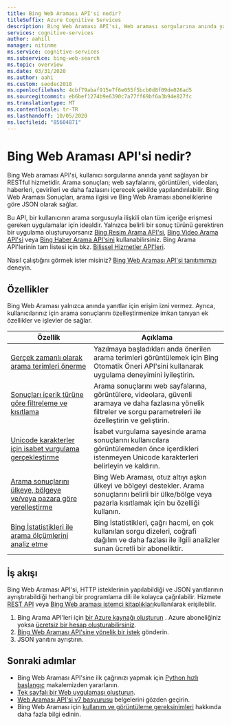 ```yaml
---
title: Bing Web Araması API'si nedir?
titleSuffix: Azure Cognitive Services
description: Bing Web Araması API'si, Web araması sorgularına anında yanıt sağlayan bir yeniden hizmet veren hizmettir. Sonuçları Web sayfaları, görüntüler, videolar, Haberler ve daha fazlasını içerecek şekilde yapılandırın. Sonuçlar, JSON biçiminde sunulur ve aramayla ilgi düzeyini ve Bing Web Araması aboneliklerinizi temel alır.
services: cognitive-services
author: aahill
manager: nitinme
ms.service: cognitive-services
ms.subservice: bing-web-search
ms.topic: overview
ms.date: 03/31/2020
ms.author: aahi
ms.custom: seodec2018
ms.openlocfilehash: 4cbf79abaf915e7f6e055f5bcb0d8f09de026ad5
ms.sourcegitcommit: eb6bef1274b9e6390c7a77ff69bf6a3b94e827fc
ms.translationtype: MT
ms.contentlocale: tr-TR
ms.lasthandoff: 10/05/2020
ms.locfileid: "85604871"
---
```

# <a name="what-is-the-bing-web-search-api"></a>Bing Web Araması API'si nedir?

Bing Web araması API'si, kullanıcı sorgularına anında yanıt sağlayan bir RESTful hizmetidir. Arama sonuçları; web sayfalarını, görüntüleri, videoları, haberleri, çevirileri ve daha fazlasını içerecek şekilde yapılandırılabilir. Bing Web Araması Sonuçları, arama ilgisi ve Bing Web Araması aboneliklerine göre JSON olarak sağlar.

Bu API, bir kullanıcının arama sorgusuyla ilişkili olan tüm içeriğe erişmesi gereken uygulamalar için idealdir. Yalnızca belirli bir sonuç türünü gerektiren bir uygulama oluşturuyorsanız [Bing Resim Arama API'si](../Bing-Image-Search/overview.md), [Bing Video Arama API'si](../Bing-Video-Search/search-the-web.md) veya [Bing Haber Arama API'sini](../Bing-News-Search/search-the-web.md) kullanabilirsiniz. Bing Arama API'lerinin tam listesi için bkz. [Bilişsel Hizmetler API'leri](https://docs.microsoft.com/azure/cognitive-services).

Nasıl çalıştığını görmek ister misiniz? [Bing Web Araması API'si tanıtımımızı](https://azure.microsoft.com/services/cognitive-services/bing-web-search-api/) deneyin.

## <a name="features"></a>Özellikler  

Bing Web Araması yalnızca anında yanıtlar için erişim izni vermez. Ayrıca, kullanıcılarınız için arama sonuçlarını özelleştirmenize imkan tanıyan ek özellikler ve işlevler de sağlar.

| Özellik | Açıklama |
|---------|-------------|
| [Gerçek zamanlı olarak arama terimleri önerme](../bing-autosuggest/get-suggested-search-terms.md) | Yazılmaya başladıkları anda önerilen arama terimleri görüntülemek için Bing Otomatik Öneri API'sini kullanarak uygulama deneyimini iyileştirin. |
| [Sonuçları içerik türüne göre filtreleme ve kısıtlama](filter-answers.md) | Arama sonuçlarını web sayfalarına, görüntülere, videolara, güvenli aramaya ve daha fazlasına yönelik filtreler ve sorgu parametreleri ile özelleştirin ve geliştirin. |
| [Unicode karakterler için isabet vurgulama gerçekleştirme](hit-highlighting.md) | İsabet vurgulama sayesinde arama sonuçlarını kullanıcılara görüntülemeden önce içerdikleri istenmeyen Unicode karakterleri belirleyin ve kaldırın. |
| [Arama sonuçlarını ülkeye, bölgeye ve/veya pazara göre yerelleştirme](supported-countries-markets.md) | Bing Web Araması, otuz altıyı aşkın ülkeyi ve bölgeyi destekler. Arama sonuçlarını belirli bir ülke/bölge veya pazarla kısıtlamak için bu özelliği kullanın. |
| [Bing İstatistikleri ile arama ölçümlerini analiz etme](bing-web-stats.md) | Bing İstatistikleri, çağrı hacmi, en çok kullanılan sorgu dizeleri, coğrafi dağılım ve daha fazlası ile ilgili analizler sunan ücretli bir aboneliktir. |

## <a name="workflow"></a>İş akışı

Bing Web Araması API'si, HTTP isteklerinin yapılabildiği ve JSON yanıtlarının ayrıştırabildiği herhangi bir programlama dili ile kolayca çağrılabilir. Hizmete [REST API](quickstarts/python.md) veya [Bing Web araması istemci kitaplıkları](./quickstarts/client-libraries.md)kullanılarak erişilebilir.

1. Bing Arama API'leri için [bir Azure kaynağı oluşturun](https://docs.microsoft.com/azure/cognitive-services/cognitive-services-apis-create-account) . Azure aboneliğiniz yoksa [ücretsiz bir hesap oluşturabilirsiniz](https://azure.microsoft.com/free/cognitive-services/).  
2. [Bing Web Araması API'sine yönelik bir istek](quickstarts/python.md) gönderin.
3. JSON yanıtını ayrıştırın.

## <a name="next-steps"></a>Sonraki adımlar

* Bing Web Araması API'sine ilk çağrınızı yapmak için [Python hızlı başlangıç](./quickstarts/client-libraries.md?pivots=programming-language-python) makalemizden yararlanın.  
* [Tek sayfalı bir Web uygulaması oluşturun](tutorial-bing-web-search-single-page-app.md).
* [Web Araması API'si v7 başvurusu](https://docs.microsoft.com/rest/api/cognitiveservices-bingsearch/bing-web-api-v7-reference) belgelerini gözden geçirin.  
* Bing Web Araması için [kullanım ve görüntüleme gereksinimleri](UseAndDisplayRequirements.md) hakkında daha fazla bilgi edinin.  

